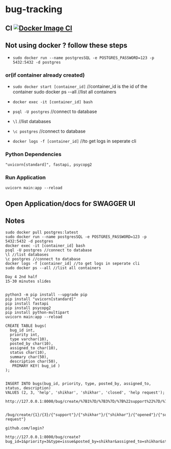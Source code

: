 # bug-tracking
## CI [![Docker Image CI](https://github.com/shikharvashistha/bug-tracking/actions/workflows/docker-image.yml/badge.svg?branch=main)](https://github.com/shikharvashistha/bug-tracking/actions/workflows/docker-image.yml)


## Not using docker ? follow these steps
- `sudo docker run --name postgresSQL -e POSTGRES_PASSWORD=123 -p 5432:5432 -d postgres`

### or(if container already created)

- `sudo docker start [container_id]` //container_id is the id of the container sudo docker ps --all //list all containers

- `docker exec -it [container_id] bash`

- `psql -U postgres` //connect to database

- `\l` //list databases

- `\c postgres` //connect to database

- `docker logs -f [container_id]` //to get logs in seperate cli

### Python Dependencies
`"uvicorn[standard]", fastapi, psycopg2`

### Run Application
`uvicorn main:app --reload`

## Open Application/docs for SWAGGER UI


## Notes
```
sudo docker pull postgres:latest
sudo docker run --name postgresSQL -e POSTGRES_PASSWORD=123 -p 5432:5432 -d postgres
docker exec -it [container_id] bash
psql -U postgres //connect to database
\l //list databases
\c postgres //connect to database
docker logs -f [container_id] //to get logs in seperate cli
sudo docker ps --all //list all containers

Day 4 2nd half
15-30 minutes slides


python3 -m pip install --upgrade pip
pip install "uvicorn[standard]"
pip install fastapi
pip install psycopg2
pip install python-multipart
uvicorn main:app --reload

CREATE TABLE bugs(
  bug_id int,
  priority int,
  type varchar(10),
  posted_by char(10),
  assigned_to char(10),
  status char(10),
  summary char(50),
  description char(50),
   PRIMARY KEY( bug_id )
);


INSERT INTO bugs(bug_id, priority, type, posted_by, assigned_to, status, description)
VALUES (2, 3, 'help', 'shikhar', 'shikhar', 'closed', 'help request');

http://127.0.0.1:8000/bug/create/%7B1%7D/%7B3%7D/%7B%22support%22%7D/%7B%22shikharvashistha%22%7D/%7B%22shikharvashistha%22%7D/%7B%22opened%22%7D/%7B%22supportreques%22%7D


/bug/create/{1}/{3}/{"support"}/{"shikhar"}/{"shikhar"}/{"opened"}/{"support request"}

github.com/login?

http://127.0.0.1:8000/bug/create?bug_id=1&priority=3&type=issue&posted_by=shikhar&assigned_to=shikhar&status=opened&description=issue
```
